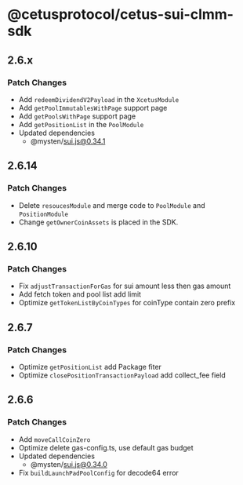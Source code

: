 # @cetusprotocol/cetus-sui-clmm-sdk

## 2.6.x

### Patch Changes

- Add `redeemDividendV2Payload` in the `XcetusModule`
- Add `getPoolImmutablesWithPage` support page
- Add `getPoolsWithPage` support page
- Add `getPositionList` in the `PoolModule`
- Updated dependencies
  - @mysten/sui.js@0.34.1

## 2.6.14

### Patch Changes

- Delete `resoucesModule` and merge code to `PoolModule` and `PositionModule`
- Change `getOwnerCoinAssets` is placed in the SDK.

## 2.6.10

### Patch Changes

- Fix `adjustTransactionForGas` for sui amount less then gas amount
- Add  fetch token and pool list add limit
- Optimize `getTokenListByCoinTypes` for coinType contain zero prefix

## 2.6.7

### Patch Changes

- Optimize `getPositionList` add Package fiter
- Optimize `closePositionTransactionPayload` add collect_fee field

## 2.6.6

### Patch Changes

- Add `moveCallCoinZero`
- Optimize delete gas-config.ts, use default gas budget
- Updated dependencies
  - @mysten/sui.js@0.34.0
- Fix `buildLaunchPadPoolConfig` for decode64 error
